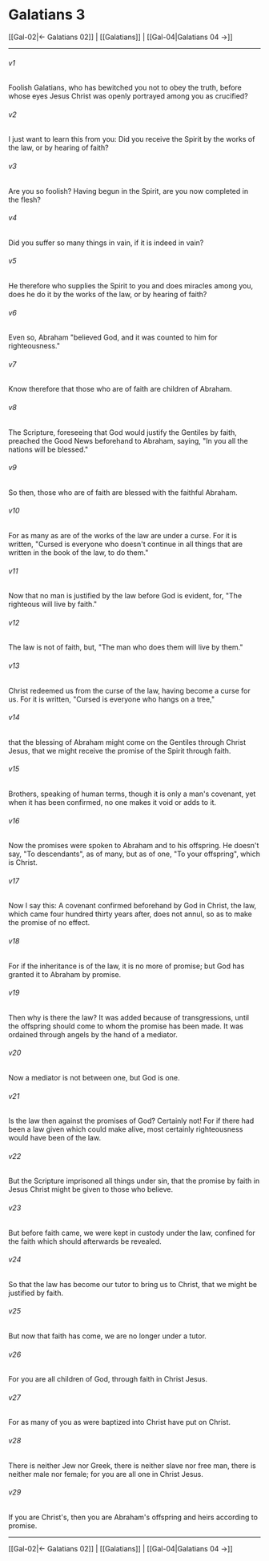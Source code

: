 # Galatians 3

[[Gal-02|← Galatians 02]] | [[Galatians]] | [[Gal-04|Galatians 04 →]]
***



###### v1 
Foolish Galatians, who has bewitched you not to obey the truth, before whose eyes Jesus Christ was openly portrayed among you as crucified? 

###### v2 
I just want to learn this from you: Did you receive the Spirit by the works of the law, or by hearing of faith? 

###### v3 
Are you so foolish? Having begun in the Spirit, are you now completed in the flesh? 

###### v4 
Did you suffer so many things in vain, if it is indeed in vain? 

###### v5 
He therefore who supplies the Spirit to you and does miracles among you, does he do it by the works of the law, or by hearing of faith? 

###### v6 
Even so, Abraham "believed God, and it was counted to him for righteousness." 

###### v7 
Know therefore that those who are of faith are children of Abraham. 

###### v8 
The Scripture, foreseeing that God would justify the Gentiles by faith, preached the Good News beforehand to Abraham, saying, "In you all the nations will be blessed." 

###### v9 
So then, those who are of faith are blessed with the faithful Abraham. 

###### v10 
For as many as are of the works of the law are under a curse. For it is written, "Cursed is everyone who doesn't continue in all things that are written in the book of the law, to do them." 

###### v11 
Now that no man is justified by the law before God is evident, for, "The righteous will live by faith." 

###### v12 
The law is not of faith, but, "The man who does them will live by them." 

###### v13 
Christ redeemed us from the curse of the law, having become a curse for us. For it is written, "Cursed is everyone who hangs on a tree," 

###### v14 
that the blessing of Abraham might come on the Gentiles through Christ Jesus, that we might receive the promise of the Spirit through faith. 

###### v15 
Brothers, speaking of human terms, though it is only a man's covenant, yet when it has been confirmed, no one makes it void or adds to it. 

###### v16 
Now the promises were spoken to Abraham and to his offspring. He doesn't say, "To descendants", as of many, but as of one, "To your offspring", which is Christ. 

###### v17 
Now I say this: A covenant confirmed beforehand by God in Christ, the law, which came four hundred thirty years after, does not annul, so as to make the promise of no effect. 

###### v18 
For if the inheritance is of the law, it is no more of promise; but God has granted it to Abraham by promise. 

###### v19 
Then why is there the law? It was added because of transgressions, until the offspring should come to whom the promise has been made. It was ordained through angels by the hand of a mediator. 

###### v20 
Now a mediator is not between one, but God is one. 

###### v21 
Is the law then against the promises of God? Certainly not! For if there had been a law given which could make alive, most certainly righteousness would have been of the law. 

###### v22 
But the Scripture imprisoned all things under sin, that the promise by faith in Jesus Christ might be given to those who believe. 

###### v23 
But before faith came, we were kept in custody under the law, confined for the faith which should afterwards be revealed. 

###### v24 
So that the law has become our tutor to bring us to Christ, that we might be justified by faith. 

###### v25 
But now that faith has come, we are no longer under a tutor. 

###### v26 
For you are all children of God, through faith in Christ Jesus. 

###### v27 
For as many of you as were baptized into Christ have put on Christ. 

###### v28 
There is neither Jew nor Greek, there is neither slave nor free man, there is neither male nor female; for you are all one in Christ Jesus. 

###### v29 
If you are Christ's, then you are Abraham's offspring and heirs according to promise.

***
[[Gal-02|← Galatians 02]] | [[Galatians]] | [[Gal-04|Galatians 04 →]]
